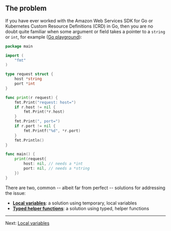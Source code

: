 ## The problem

If you have ever worked with the Amazon Web Services SDK for Go or Kubernetes Custom Resource Definitions (CRD) in Go, then you are no doubt quite familiar when some argument or field takes a pointer to a `string` or `int`, for example ([Go playground](https://gotipplay.golang.org/p/r6Dv9T0kCvJ)):

```go
package main

import (
	"fmt"
)

type request struct {
	host *string
	port *int
}

func print(r request) {
	fmt.Print("request: host=")
	if r.host != nil {
		fmt.Print(*r.host)
	}
	fmt.Print(", port=")
	if r.port != nil {
		fmt.Printf("%d", *r.port)
	}
	fmt.Println()
}

func main() {
	print(request{
		host: nil, // needs a *int
		port: nil, // needs a *string
	})
}
```

There are two, common -- albeit far from perfect -- solutions for addressing the issue:

* [**Local variables**](./02-local-vars.md): a solution using temporary, local variables
* [**Typed helper functions**](./03-typed-helpers.md): a solution using typed, helper functions

---

Next: [Local variables](./02-local-vars.md)

